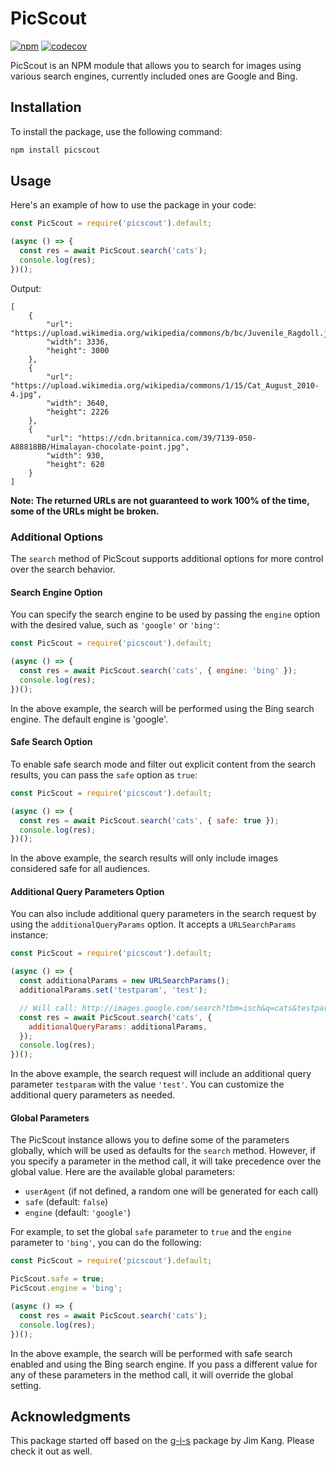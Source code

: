# PicScout

[![npm](https://img.shields.io/npm/v/picscout?logo=npm)](https://www.npmjs.com/package/picscout)
[![codecov](https://codecov.io/gh/JMax45/picscout/branch/master/graph/badge.svg?token=6HK7W42XCV)](https://codecov.io/gh/JMax45/picscout)

PicScout is an NPM module that allows you to search for images using various search engines, currently included ones are Google and Bing.

## Installation

To install the package, use the following command:

```bash
npm install picscout
```

## Usage

Here's an example of how to use the package in your code:

```javascript
const PicScout = require('picscout').default;

(async () => {
  const res = await PicScout.search('cats');
  console.log(res);
})();
```

Output:

```
[
    {
        "url": "https://upload.wikimedia.org/wikipedia/commons/b/bc/Juvenile_Ragdoll.jpg",
        "width": 3336,
        "height": 3000
    },
    {
        "url": "https://upload.wikimedia.org/wikipedia/commons/1/15/Cat_August_2010-4.jpg",
        "width": 3640,
        "height": 2226
    },
    {
        "url": "https://cdn.britannica.com/39/7139-050-A88818BB/Himalayan-chocolate-point.jpg",
        "width": 930,
        "height": 620
    }
]
```

**Note: The returned URLs are not guaranteed to work 100% of the time, some of the URLs might be broken.**

### Additional Options

The `search` method of PicScout supports additional options for more control over the search behavior.

#### Search Engine Option

You can specify the search engine to be used by passing the `engine` option with the desired value, such as `'google'` or `'bing'`:

```javascript
const PicScout = require('picscout').default;

(async () => {
  const res = await PicScout.search('cats', { engine: 'bing' });
  console.log(res);
})();
```

In the above example, the search will be performed using the Bing search engine. The default engine is 'google'.

#### Safe Search Option

To enable safe search mode and filter out explicit content from the search results, you can pass the `safe` option as `true`:

```javascript
const PicScout = require('picscout').default;

(async () => {
  const res = await PicScout.search('cats', { safe: true });
  console.log(res);
})();
```

In the above example, the search results will only include images considered safe for all audiences.

#### Additional Query Parameters Option

You can also include additional query parameters in the search request by using the `additionalQueryParams` option. It accepts a `URLSearchParams` instance:

```javascript
const PicScout = require('picscout').default;

(async () => {
  const additionalParams = new URLSearchParams();
  additionalParams.set('testparam', 'test');

  // Will call: http://images.google.com/search?tbm=isch&q=cats&testparam=test
  const res = await PicScout.search('cats', {
    additionalQueryParams: additionalParams,
  });
  console.log(res);
})();
```

In the above example, the search request will include an additional query parameter `testparam` with the value `'test'`. You can customize the additional query parameters as needed.

#### Global Parameters

The PicScout instance allows you to define some of the parameters globally, which will be used as defaults for the `search` method. However, if you specify a parameter in the method call, it will take precedence over the global value. Here are the available global parameters:

- `userAgent` (if not defined, a random one will be generated for each call)
- `safe` (default: `false`)
- `engine` (default: `'google'`)

For example, to set the global `safe` parameter to `true` and the `engine` parameter to `'bing'`, you can do the following:

```javascript
const PicScout = require('picscout').default;

PicScout.safe = true;
PicScout.engine = 'bing';

(async () => {
  const res = await PicScout.search('cats');
  console.log(res);
})();
```

In the above example, the search will be performed with safe search enabled and using the Bing search engine. If you pass a different value for any of these parameters in the method call, it will override the global setting.

## Acknowledgments

This package started off based on the [g-i-s](https://github.com/jimkang/g-i-s) package by Jim Kang. Please check it out as well.
